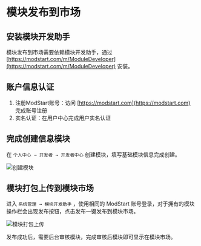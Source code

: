 # 模块发布到市场


## 安装模块开发助手

模块发布到市场需要依赖模块开发助手，通过 [https://modstart.com/m/ModuleDeveloper](https://modstart.com/m/ModuleDeveloper) 安装。


## 账户信息认证

1. 注册ModStart账号：访问 [https://modstart.com](https://modstart.com) 完成账号注册
2. 实名认证：在用户中心完成用户实名认证

## 完成创建信息模块

在 `个人中心 → 开发者 → 开发者中心` 创建模块，填写基础模块信息完成创建。

![创建模块](https://ms-assets.modstart.com/data/image/2022/01/12/28063_9rhv_4730.jpeg)

## 模块打包上传到模块市场

进入 `系统管理 → 模块开发助手` ，使用相同的 ModStart 账号登录，对于拥有的模块操作栏会出现发布按钮，点击发布一键发布到模块市场。

![模块打包上传](https://ms-assets.modstart.com/data/image/2021/09/25/30055_qizj_4881.gif)

发布成功后，需要后台审核模块，完成审核后模块即可显示在模块市场。

